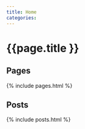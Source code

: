 ```yaml
---
title: Home
categories:
---
```


# {{page.title }}

## Pages

{% include pages.html %}

## Posts

{% include posts.html %}

